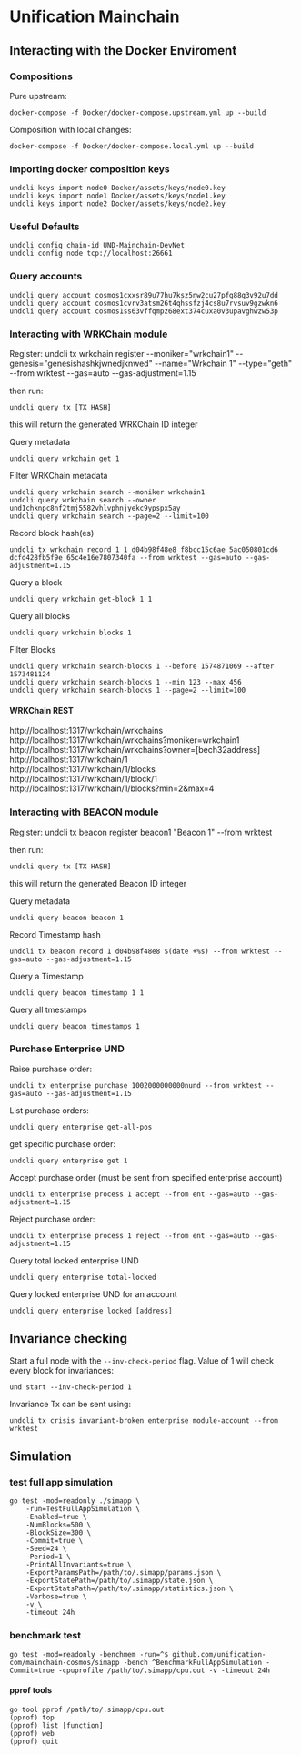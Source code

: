 # Unification Mainchain

## Interacting with the Docker Enviroment

### Compositions

Pure upstream:
```
docker-compose -f Docker/docker-compose.upstream.yml up --build
```

Composition with local changes:
```
docker-compose -f Docker/docker-compose.local.yml up --build
```


### Importing docker composition keys
```
undcli keys import node0 Docker/assets/keys/node0.key
undcli keys import node1 Docker/assets/keys/node1.key
undcli keys import node2 Docker/assets/keys/node2.key
```


### Useful Defaults
```
undcli config chain-id UND-Mainchain-DevNet
undcli config node tcp://localhost:26661
```


### Query accounts
```
undcli query account cosmos1cxxsr89u77hu7ksz5nw2cu27pfg88g3v92u7dd
undcli query account cosmos1cvrv3atsm26t4qhssfzj4cs8u7rvsuv9gzwkn6
undcli query account cosmos1ss63vffqmpz68ext374cuxa0v3upavghwzw53p
```


### Interacting with WRKChain module

Register:
undcli tx wrkchain register --moniker="wrkchain1" --genesis="genesishashkjwnedjknwed" --name="Wrkchain 1" --type="geth" --from wrktest --gas=auto --gas-adjustment=1.15

then run:
```
undcli query tx [TX HASH]
```

this will return the generated WRKChain ID integer

Query metadata
```
undcli query wrkchain get 1
```

Filter WRKChain metadata

```
undcli query wrkchain search --moniker wrkchain1
undcli query wrkchain search --owner und1chknpc8nf2tmj5582vhlvphnjyekc9ypspx5ay
undcli query wrkchain search --page=2 --limit=100
```

Record block hash(es)
```
undcli tx wrkchain record 1 1 d04b98f48e8 f8bcc15c6ae 5ac050801cd6 dcfd428fb5f9e 65c4e16e7807340fa --from wrktest --gas=auto --gas-adjustment=1.15
```

Query a block
```
undcli query wrkchain get-block 1 1
```

Query all blocks
```
undcli query wrkchain blocks 1
```

Filter Blocks

```
undcli query wrkchain search-blocks 1 --before 1574871069 --after 1573481124
undcli query wrkchain search-blocks 1 --min 123 --max 456
undcli query wrkchain search-blocks 1 --page=2 --limit=100
```

#### WRKChain REST

http://localhost:1317/wrkchain/wrkchains  
http://localhost:1317/wrkchain/wrkchains?moniker=wrkchain1  
http://localhost:1317/wrkchain/wrkchains?owner=[bech32address]  
http://localhost:1317/wrkchain/1  
http://localhost:1317/wrkchain/1/blocks  
http://localhost:1317/wrkchain/1/block/1  
http://localhost:1317/wrkchain/1/blocks?min=2&max=4

### Interacting with BEACON module

Register:
undcli tx beacon register beacon1 "Beacon 1" --from wrktest

then run:
```
undcli query tx [TX HASH]
```

this will return the generated Beacon ID integer

Query metadata
```
undcli query beacon beacon 1
```

Record Timestamp hash
```
undcli tx beacon record 1 d04b98f48e8 $(date +%s) --from wrktest --gas=auto --gas-adjustment=1.15
```

Query a Timestamp
```
undcli query beacon timestamp 1 1
```

Query all tmestamps
```
undcli query beacon timestamps 1
```


### Purchase Enterprise UND

Raise purchase order:
```
undcli tx enterprise purchase 1002000000000nund --from wrktest --gas=auto --gas-adjustment=1.15
```

List purchase orders:
```
undcli query enterprise get-all-pos
```

get specific purchase order:
```
undcli query enterprise get 1
```

Accept purchase order (must be sent from specified enterprise account)
```
undcli tx enterprise process 1 accept --from ent --gas=auto --gas-adjustment=1.15
```

Reject purchase order:
```
undcli tx enterprise process 1 reject --from ent --gas=auto --gas-adjustment=1.15
```

Query total locked enterprise UND
```
undcli query enterprise total-locked
```

Query locked enterprise UND for an account
```
undcli query enterprise locked [address]
```

## Invariance checking

Start a full node with the `--inv-check-period` flag. Value of 1 will
check every block for invariances:

```
und start --inv-check-period 1
```

Invariance Tx can be sent using:

```
undcli tx crisis invariant-broken enterprise module-account --from wrktest
```

## Simulation

### test full app simulation

```
go test -mod=readonly ./simapp \
    -run=TestFullAppSimulation \
    -Enabled=true \
    -NumBlocks=500 \
    -BlockSize=300 \
    -Commit=true \
    -Seed=24 \
    -Period=1 \
    -PrintAllInvariants=true \
    -ExportParamsPath=/path/to/.simapp/params.json \
    -ExportStatePath=/path/to/.simapp/state.json \
    -ExportStatsPath=/path/to/.simapp/statistics.json \
    -Verbose=true \
    -v \
    -timeout 24h
```

### benchmark test

```
go test -mod=readonly -benchmem -run=^$ github.com/unification-com/mainchain-cosmos/simapp -bench ^BenchmarkFullAppSimulation -Commit=true -cpuprofile /path/to/.simapp/cpu.out -v -timeout 24h
```

#### pprof tools

```
go tool pprof /path/to/.simapp/cpu.out
(pprof) top
(pprof) list [function]
(pprof) web
(pprof) quit
```
